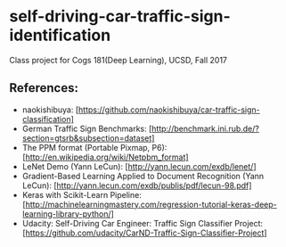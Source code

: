 # self-driving-car-traffic-sign-identification
Class project for  Cogs 181(Deep Learning), UCSD, Fall 2017

## References:

- naokishibuya: [https://github.com/naokishibuya/car-traffic-sign-classification] 
- German Traffic Sign Benchmarks: [http://benchmark.ini.rub.de/?section=gtsrb&subsection=dataset]
- The PPM format (Portable Pixmap, P6): [http://en.wikipedia.org/wiki/Netpbm_format]
- LeNet Demo (Yann LeCun): [http://yann.lecun.com/exdb/lenet/]
- Gradient-Based Learning Applied to Document Recognition (Yann LeCun): [http://yann.lecun.com/exdb/publis/pdf/lecun-98.pdf]
- Keras with Scikit-Learn Pipeline: [http://machinelearningmastery.com/regression-tutorial-keras-deep-learning-library-python/]
- Udacity: Self-Driving Car Engineer: Traffic Sign Classifier Project: [https://github.com/udacity/CarND-Traffic-Sign-Classifier-Project]
